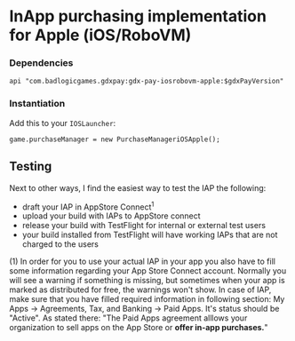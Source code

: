# InApp purchasing implementation for Apple (iOS/RoboVM)

### Dependencies

    api "com.badlogicgames.gdxpay:gdx-pay-iosrobovm-apple:$gdxPayVersion"

### Instantiation

Add this to your `IOSLauncher`:

    game.purchaseManager = new PurchaseManageriOSApple();

## Testing
Next to other ways, I find the easiest way to test the IAP the following: 

* draft your IAP in AppStore Connect<sup>1</sup>
* upload your build with IAPs to AppStore connect
* release your build with TestFlight for internal or external test users
* your build installed from TestFlight will have working IAPs that are not charged to the users


(1) In order for you  to use your actual IAP in your app you also have to fill some information regarding your App Store Connect account. Normally you will see a warning if something is missing, but sometimes when your app is marked as distributed for free, the warnings won't show. In case of IAP, make sure that you have filled required information in following section:
My Apps -> Agreements, Tax, and Banking -> Paid Apps. It's status should be "Active". As stated there: "The Paid Apps agreement alllows your organization to sell apps on the App Store or **offer in-app purchases.**"
